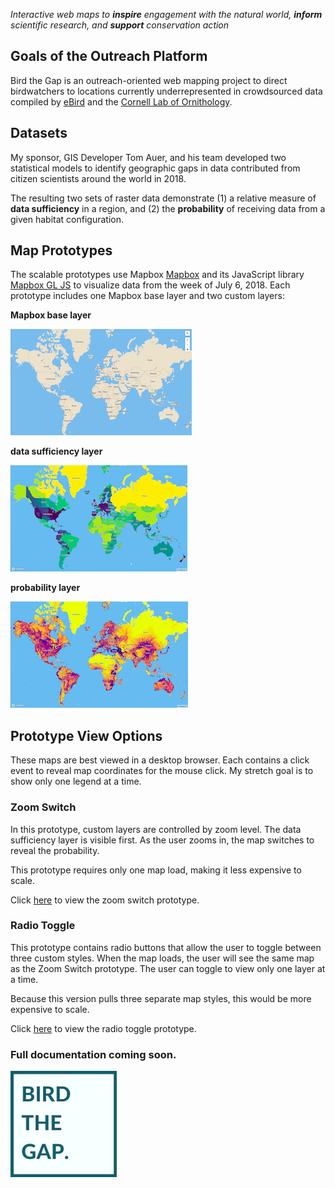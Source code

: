 _Interactive web maps to **inspire** engagement with the natural world, **inform** scientific research, and **support** conservation action_

## Goals of the Outreach Platform

Bird the Gap is an outreach-oriented web mapping project to direct birdwatchers to locations currently underrepresented in crowdsourced data compiled by [eBird](https://ebird.org/about/) and the [Cornell Lab of Ornithology](https://www.birds.cornell.edu/home).

## Datasets

My sponsor, GIS Developer Tom Auer, and his team developed two statistical models to identify geographic gaps in data contributed from citizen scientists around the world in 2018.

The resulting two sets of raster data demonstrate (1) a relative measure of **data sufficiency** in a region, and (2) the **probability** of receiving data from a given habitat configuration.

## Map Prototypes

The scalable prototypes use Mapbox [Mapbox](https://www.mapbox.com/) and its JavaScript library [Mapbox GL JS](https://docs.mapbox.com/mapbox-gl-js/api/) to visualize data from the week of July 6, 2018. Each prototype includes one Mapbox base layer and two custom layers:

**Mapbox base layer**

![Mapbox base layer image](images/mapbox-base-layer.png)

**data sufficiency layer**

![data sufficiency layer image](images/data-sufficiency-layer.png)

**probability layer**

![probability layer image](images/probability-layer.png)

## Prototype View Options

These maps are best viewed in a desktop browser. Each contains a click event to reveal map coordinates for the mouse click. My stretch goal is to show only one legend at a time.

### Zoom Switch

In this prototype, custom layers are controlled by zoom level. The data sufficiency layer is visible first. As the user zooms in, the map switches to reveal the probability.

This prototype requires only one map load, making it less expensive to scale.

Click [here](https://ekamoe.github.io/zoom-switch/) to view the zoom switch prototype.

### Radio Toggle

This prototype contains radio buttons that allow the user to toggle between three custom styles. When the map loads, the user will see the same map as the Zoom Switch prototype. The user can toggle to view only one layer at a time.

Because this version pulls three separate map styles, this would be more expensive to scale.

Click [here](https://ekamoe.github.io/radio-toggle/) to view the radio toggle prototype.

### Full documentation coming soon.

![bird the gap logo](images/bird-the-gap-logo-170.png)
